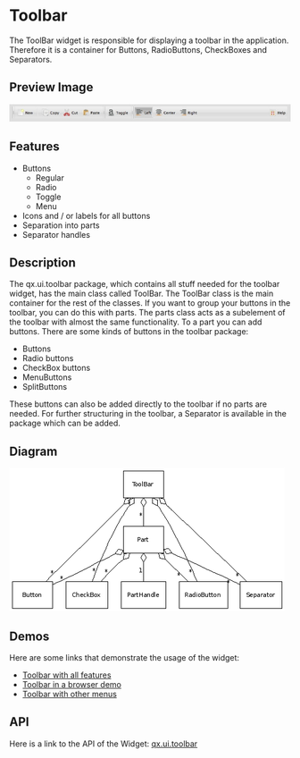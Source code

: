 Toolbar
=======

The ToolBar widget is responsible for displaying a toolbar in the application. Therefore it is a container for Buttons, RadioButtons, CheckBoxes and Separators.

Preview Image
-------------

![widget/toolbar.jpg](toolbar.jpg)

Features
--------

-   Buttons
    -   Regular
    -   Radio
    -   Toggle
    -   Menu
-   Icons and / or labels for all buttons
-   Separation into parts
-   Separator handles

Description
-----------

The qx.ui.toolbar package, which contains all stuff needed for the toolbar widget, has the main class called ToolBar. The ToolBar class is the main container for the rest of the classes. If you want to group your buttons in the toolbar, you can do this with parts. The parts class acts as a subelement of the toolbar with almost the same functionality. To a part you can add buttons. There are some kinds of buttons in the toolbar package:

-   Buttons
-   Radio buttons
-   CheckBox buttons
-   MenuButtons
-   SplitButtons

These buttons can also be added directly to the toolbar if no parts are needed. For further structuring in the toolbar, a Separator is available in the package which can be added.

Diagram
-------

![toolbar_uml.png](toolbar_uml.png)

Demos
-----

Here are some links that demonstrate the usage of the widget:

-   [Toolbar with all features](apps://demobrowser/#widget~ToolBar.html)
-   [Toolbar in a browser demo](apps://demobrowser/#showcase~Browser.html)
-   [Toolbar with other menus](apps://demobrowser/#widget~Menu.html)

API
---

Here is a link to the API of the Widget:
[qx.ui.toolbar](apps://apiviewer/#qx.ui.toolbar)
